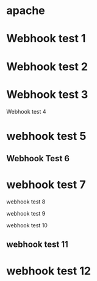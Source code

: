 # apache

# Webhook test 1
# Webhook test 2

# Webhook test 3
Webhook test 4

# webhook test 5
## Webhook Test 6

# webhook test 7

webhook test 8

webhook test 9

webhook test 10

## webhook test 11

# webhook test 12
